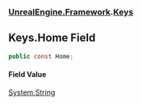 ### [UnrealEngine.Framework](./UnrealEngine-Framework.md 'UnrealEngine.Framework').[Keys](./Keys.md 'UnrealEngine.Framework.Keys')
## Keys.Home Field
  
```csharp
public const Home;
```
#### Field Value
[System.String](https://docs.microsoft.com/en-us/dotnet/api/System.String 'System.String')  
